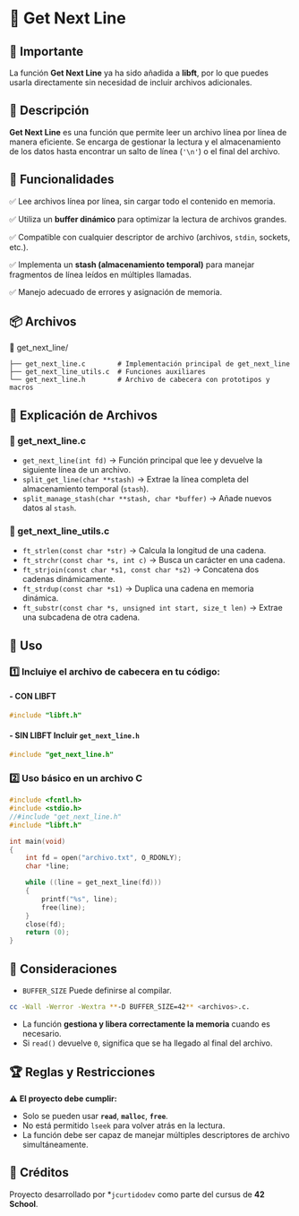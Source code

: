 # 📜 Get Next Line

## 🔔 Importante  
La función **Get Next Line** ya ha sido añadida a **libft**, por lo que puedes usarla directamente sin necesidad de incluir archivos adicionales.

## 📌 Descripción
**Get Next Line** es una función que permite leer un archivo línea por línea de manera eficiente.
Se encarga de gestionar la lectura y el almacenamiento de los datos hasta encontrar un salto de línea (`'\n'`) o el final del archivo.

## 🎯 Funcionalidades
✅ Lee archivos línea por línea, sin cargar todo el contenido en memoria.

✅ Utiliza un **buffer dinámico** para optimizar la lectura de archivos grandes.

✅ Compatible con cualquier descriptor de archivo (archivos, `stdin`, sockets, etc.).

✅ Implementa un **stash (almacenamiento temporal)** para manejar fragmentos de línea leídos en múltiples llamadas.

✅ Manejo adecuado de errores y asignación de memoria.

## 📦 Archivos

📂 get_next_line/
```
├── get_next_line.c        # Implementación principal de get_next_line
├── get_next_line_utils.c  # Funciones auxiliares
└── get_next_line.h        # Archivo de cabecera con prototipos y macros
```

## 📂 Explicación de Archivos

### 📜 get_next_line.c
- `get_next_line(int fd)` → Función principal que lee y devuelve la siguiente línea de un archivo.
- `split_get_line(char **stash)` → Extrae la línea completa del almacenamiento temporal (`stash`).
- `split_manage_stash(char **stash, char *buffer)` → Añade nuevos datos al `stash`.

### 📜 get_next_line_utils.c
- `ft_strlen(const char *str)` → Calcula la longitud de una cadena.
- `ft_strchr(const char *s, int c)` → Busca un carácter en una cadena.
- `ft_strjoin(const char *s1, const char *s2)` → Concatena dos cadenas dinámicamente.
- `ft_strdup(const char *s1)` → Duplica una cadena en memoria dinámica.
- `ft_substr(const char *s, unsigned int start, size_t len)` → Extrae una subcadena de otra cadena.

## 🚀 Uso
### 1️⃣ Incluiye el archivo de cabecera en tu código:

#### - CON LIBFT
```C
#include "libft.h"
```
#### - SIN LIBFT Incluir `get_next_line.h`
```C
#include "get_next_line.h"
```

### 2️⃣ Uso básico en un archivo C
```C
#include <fcntl.h>
#include <stdio.h>
//#include "get_next_line.h"
#include "libft.h"

int main(void)
{
    int fd = open("archivo.txt", O_RDONLY);
    char *line;

    while ((line = get_next_line(fd)))
    {
        printf("%s", line);
        free(line);
    }
    close(fd);
    return (0);
}
```

## 📌 Consideraciones
- `BUFFER_SIZE` Puede definirse al compilar.
```bash
cc -Wall -Werror -Wextra **-D BUFFER_SIZE=42** <archivos>.c.
```
- La función **gestiona y libera correctamente la memoria** cuando es necesario.
- Si `read()` devuelve `0`, significa que se ha llegado al final del archivo.

## 🏆 Reglas y Restricciones
⚠️ **El proyecto debe cumplir:**
- Solo se pueden usar **`read`**, **`malloc`**, **`free`**.
- No está permitido `lseek` para volver atrás en la lectura.
- La función debe ser capaz de manejar múltiples descriptores de archivo simultáneamente.

## 🤝 Créditos
Proyecto desarrollado por *`jcurtidodev` como parte del cursus de **42 School**.


